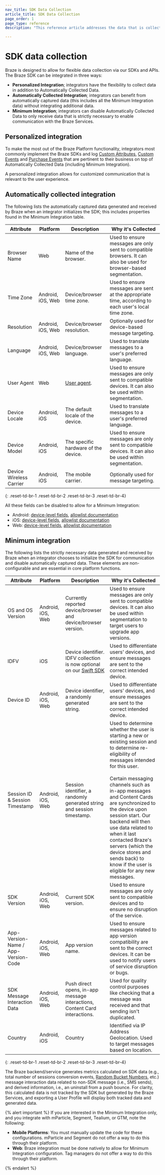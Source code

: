 ```yaml
---
nav_title: SDK Data Collection
article_title: SDK Data Collection
page_order: 1
page_type: reference
description: "This reference article addresses the data that is collected by the SDK through a personalized integration, automatically collected integration, and minimum integration."

---
```


# SDK data collection

Braze is designed to allow for flexible data collection via our SDKs and APIs. The Braze SDK can be integrated in three ways:
- **Personalized Integration**; integrators have the flexibility to collect data in addition to Automatically Collected Data.
- **Automatically Collected Integration**; integrators can benefit from automatically captured data (this includes all the Minimum Integration data) without integrating additional data.
- **Minimum Integration**; integrators can disable Automatically Collected Data to only receive data that is strictly necessary to enable communication with the Braze Services. 

## Personalized integration 

To make the most out of the Braze Platform functionality, integrators most commonly implement the Braze SDKs and log [Custom Attributes]({{site.baseurl}}/user_guide/data_and_analytics/custom_data/custom_attributes/#setting-custom-attributes), [Custom Events]({{site.baseurl}}/user_guide/data_and_analytics/custom_data/custom_events/#logging-custom-events) and [Purchase Events]({{site.baseurl}}/user_guide/data_and_analytics/custom_data/purchase_events/#logging-purchase-events) that are pertinent to their business on top of Automatically Collected Data (including Minimum Integration). 

A personalized integration allows for customized communication that is relevant to the user experience. 

## Automatically collected integration

The following lists the automatically captured data generated and received by Braze when an integrator initializes the SDK; this includes properties found in the Minimum Integration table.

| Attribute | Platform | Description | Why it's Collected |
| --------- | -------- | ----------- | ------------------ |
| Browser Name | Web | Name of the browser. | Used to ensure messages are only sent to compatible browsers. It can also be used for browser-based segmentation. |
| Time Zone | Android, iOS, Web | Device/browser time zone. | Used to ensure messages are sent at the appropriate time, according to each user's local time zone. |
| Resolution | Android, iOS, Web | Device/browser resolution. | Optionally used for device-based message targeting. |
| Language | Android, iOS, Web | Device/browser language. | Used to translate messages to a user's preferred language. |
| User Agent | Web | [User agent](https://developer.mozilla.org/en-US/docs/Web/HTTP/Headers/User-Agent). | Used to ensure messages are only sent to compatible devices. It can also be used within segmentation. |
| Device Locale | Android, iOS | The default locale of the device. | Used to translate messages to a user's preferred language. |
| Device Model | Android, iOS | The specific hardware of the device. | Used to ensure messages are only sent to compatible devices. It can also be used within segmentation. |
| Device Wireless Carrier | Android, iOS | The mobile carrier. | Optionally used for message targeting. |
{: .reset-td-br-1 .reset-td-br-2 .reset-td-br-3  .reset-td-br-4}

All these fields can be disabled to allow for a Minimum Integration: 
- Android: [device-level fields][1], [allowlist documentation]({{site.baseurl}}/developer_guide/platform_integration_guides/android/storage/ "Android allowlist documentation")
- iOS: [device-level fields](https://github.com/Appboy/appboy-ios-sdk/blob/16e893f2677af7de905b927505d4101c6fb2091d/AppboyKit/headers/AppboyKitLibrary/Appboy.h#L181 "iOS device-level fields"), [allowlist documentation]({{site.baseurl}}/developer_guide/platform_integration_guides/ios/storage/ "iOS allowlist documentation")
- Web: [device-level fields](https://js.appboycdn.com/web-sdk/latest/doc/classes/braze.deviceproperties.html "Web device-level fields"), [allowlist documentation]({{site.baseurl}}/developer_guide/platform_integration_guides/web/cookies_and_storage/#device-properties "Web allowlist documentation")

## Minimum integration

The following lists the strictly necessary data generated and received by Braze when an integrator chooses to initialize the SDK for communication and disable automatically captured data. These elements are non-configurable and are essential in core platform functions. 

| Attribute | Platform | Description | Why it's Collected |
| --------- | -------- | ----------- | ------------------ |
| OS and OS Version | Android, iOS, Web | Currently reported device/browser and device/browser version. | Used to ensure messages are only sent to compatible devices. It can also be used within segmentation to target users to upgrade app versions. |
| IDFV | iOS | Device identifier. IDFV collection is now optional on our [Swift SDK](https://www.braze.com/docs/developer_guide/platform_integration_guides/ios/initial_sdk_setup/other_sdk_customizations/swift_idfv/) | Used to differentiate users' devices, and ensure messages are sent to the correct intended device. |
| Device ID | Android, iOS, Web | Device identifier, a randomly generated string. | Used to differentiate users' devices, and ensure messages are sent to the correct intended device. |
| Session ID & Session Timestamp | Android, iOS, Web | Session identifier, a randomly generated string and session timestamp. | Used to determine whether the user is starting a new or existing session and to determine re-eligibility of messages intended for this user.<br><br>Certain messaging channels such as in-app messages and Content Cards are synchronized to the device upon session start. Our backend will then use data related to when it last contacted Braze's servers (which the device stores and sends back) to know if the user is eligible for any new messages.|
| SDK Version | Android, iOS, Web | Current SDK version. | Used to ensure messages are only sent to compatible devices and to ensure no disruption of the service. |
| App-Version-Name /<br> App-Version-Code | Android, iOS, Web | App version name. | Used to ensure messages related to app version compatibility are sent to the correct devices. It can be used to notify users of service disruption or bugs. |
| SDK Message Interaction Data | Android, iOS, Web | Push direct opens, in-app message interactions, Content Card interactions. | Used for quality control purposes like checking that a message was received and that sending isn't duplicated.|
| Country | Android, iOS | Country | Identified via IP Address Geolocation. Used to target messages based on location. |
{: .reset-td-br-1 .reset-td-br-2 .reset-td-br-3  .reset-td-br-4}

The Braze backend/service generates metrics calculated on SDK data (e.g., total number of sessions conversion events, [Random Bucket Numbers]({{site.baseurl}}/user_guide/engagement_tools/campaigns/ideas_and_strategies/ab_testing_with_random_buckets/), etc.) message interaction data related to non-SDK message (i.e., SMS sends), and derived information, i.e., an uninstall from a push bounce. For clarity, this calculated data is not tracked by the SDK but generated by the Braze Services, and exporting a User Profile will display both tracked data and generated data.

{% alert important %}
If you are interested in the Minimum Integration only, and you integrate with mParticle, Segment, Tealium, or GTM, note the following:
- **Mobile Platforms**: You must manually update the code for these configurations. mParticle and Segment do not offer a way to do this through their platform. 
- **Web**: Braze integration must be done natively to allow for Minimum Integration configuration. Tag managers do not offer a way to do this through their platform. 

{% endalert %} 

[1]: https://braze-inc.github.io/braze-android-sdk/kdoc/braze-android-sdk/com.braze.enums/-device-key/index.html "Android device-level fields"
